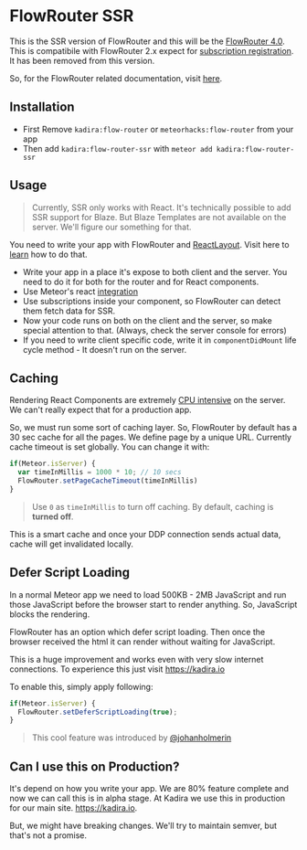 
# FlowRouter SSR

This is the SSR version of FlowRouter and this will be the [FlowRouter 4.0](https://kadira.io/blog/meteor/flow-router-4-0-and-future-of-routing-in-meteor). This is compatibile with FlowRouter 2.x expect for [subscription registration](https://github.com/kadirahq/flow-router#subscription-management). It has been removed from this version.

So, for the FlowRouter related documentation, visit [here](https://github.com/kadirahq/flow-router).

## Installation

* First Remove `kadira:flow-router` or `meteorhacks:flow-router` from your app
* Then add `kadira:flow-router-ssr` with `meteor add kadira:flow-router-ssr`

## Usage

> Currently, SSR only works with React. It's technically possible to add SSR support for Blaze. But Blaze Templates are not available on the server. We'll figure our something for that.

You need to write your app with FlowRouter and [ReactLayout](https://github.com/kadirahq/meteor-react-layout). Visit here to [learn](https://kadira.io/academy/meteor-routing-guide/content/rendering-react-components) how to do that.

* Write your app in a place it's expose to both client and the server. You need to do it for both for the router and for React components.
* Use Meteor's react [integration](https://github.com/meteor/react-packages)
* Use subscriptions inside your component, so FlowRouter can detect them fetch data for SSR.
* Now your code runs on both on the client and the server, so make special attention to that. (Always, check the server console for errors)
* If you need to write client specific code, write it in `componentDidMount` life cycle method - It doesn't run on the server.

## Caching

Rendering React Components are extremely [CPU intensive](https://twitter.com/kadirahq/status/620467416749838336) on the server. We can't really expect that for a production app.

So, we must run some sort of caching layer. So, FlowRouter by default has a 30 sec cache for all the pages. We define page by a unique URL. Currently cache timeout is set globally. You can change it with:

~~~js
if(Meteor.isServer) {
  var timeInMillis = 1000 * 10; // 10 secs
  FlowRouter.setPageCacheTimeout(timeInMillis)
}
~~~

> Use `0` as `timeInMillis` to turn off caching. By default, caching is **turned off**.

This is a smart cache and once your DDP connection sends actual data, cache will get invalidated locally.

## Defer Script Loading

In a normal Meteor app we need to load 500KB - 2MB JavaScript and run those JavaScript before the browser start to render anything. So, JavaScript blocks the rendering.

FlowRouter has an option which defer script loading. Then once the browser received the html it can render without waiting for JavaScript. 

This is a huge improvement and works even with very slow internet connections. To experience this just visit <https://kadira.io>

To enable this, simply apply following:

~~~js
if(Meteor.isServer) {
  FlowRouter.setDeferScriptLoading(true);
}
~~~

> This cool feature was introduced by [@johanholmerin](https://github.com/johanholmerin)

## Can I use this on Production?

It's depend on how you write your app. We are 80% feature complete and now we can call this is in alpha stage. At Kadira we use this in production for our main site. <https://kadira.io>.

But, we might have breaking changes. We'll try to maintain semver, but that's not a promise.
